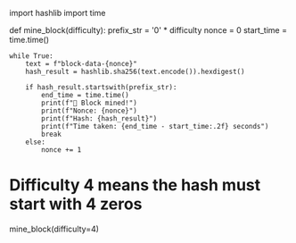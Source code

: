 import hashlib
import time

def mine_block(difficulty):
    prefix_str = '0' * difficulty
    nonce = 0
    start_time = time.time()

    while True:
        text = f"block-data-{nonce}"
        hash_result = hashlib.sha256(text.encode()).hexdigest()

        if hash_result.startswith(prefix_str):
            end_time = time.time()
            print(f"🎉 Block mined!")
            print(f"Nonce: {nonce}")
            print(f"Hash: {hash_result}")
            print(f"Time taken: {end_time - start_time:.2f} seconds")
            break
        else:
            nonce += 1

# Difficulty 4 means the hash must start with 4 zeros
mine_block(difficulty=4)
